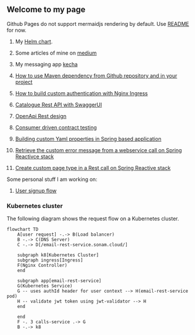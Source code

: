 ## Welcome to my page
Github Pages do not support mermaidjs rendering by default. Use 
[README](https://github.com/sonamsamdupkhangsar/sonamsamdupkhangsar.github.io) for now.

1. My [Helm chart](https://github.com/sonamsamdupkhangsar/sonam-helm-chart).
2. Some articles of mine on [medium](https://medium.com/@sonamhava) 
3. My messaging app [kecha](https://kecha.sonam.cloud)
4. [How to use Maven dependency from Github repository and in your project](/pulling-down-github-maven-library/README.md)
5. [How to build custom authentication with Nginx Ingress](/custom-nginx-authentication-with-auth-url-annotation/README.md)

6. [Catalogue Rest API with SwaggerUI](./rest-api-catalog-swaggerui/README.md)
7. [OpenApi Rest design](./restapi-spec-with-openapi/README.md)
8. [Consumer driven contract testing](./rest-api-contract-driven-testing/README.md)
9. [Building custom Yaml properties in Spring based application](/java-spring-stuff/building-custom-yaml-properties/README.md)
10. [Retrieve the custom error message from a webservice call on Spring Reactivce stack](/java-spring-stuff/get-error-message-in-webclient-error/README.md)
11. [Create custom page type in a Rest call on Spring Reactive stack](/java-spring-stuff/map-page-response-from-webclient/README.md) 

Some personal stuff I am working on:

1. [User signup flow](/microservices/user-signup-activation-flow/README.md) 

### Kubernetes cluster
The following diagram shows the request flow on a Kubernetes cluster.

```mermaid
flowchart TD
    A[user request] -.-> B(Load balancer)
    B -.-> C(DNS Server)
    C -.-> D[/email-rest-service.sonam.cloud/]

    subgraph k8[Kubernetes Cluster]
    subgraph ingress[Ingress]
    F(Nginx Controller)
    end

    subgraph app[email-rest-service]
    G(Kubernetes Service)
    G -- uses authId header for user context --> H(email-rest-service pod)
    H -- validate jwt token using jwt-validator --> H
    end    
    
    end
    F -. 3 calls-service .-> G
    B -.-> k8
    
```
